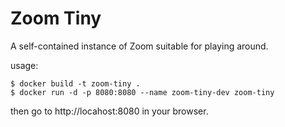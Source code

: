
Zoom Tiny
=========

A self-contained instance of Zoom suitable for playing around.


usage:

    $ docker build -t zoom-tiny .
    $ docker run -d -p 8080:8080 --name zoom-tiny-dev zoom-tiny

then go to http://locahost:8080 in your browser.
